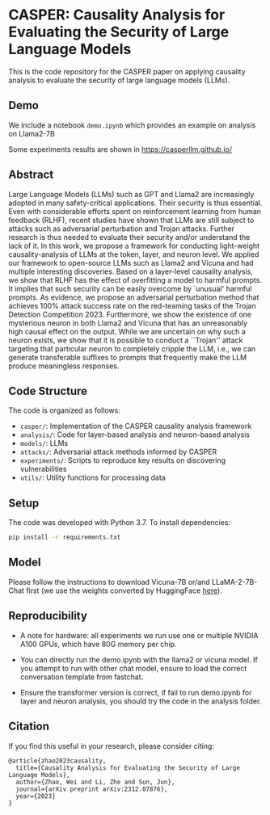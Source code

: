 # CASPER: Causality Analysis for Evaluating the Security of Large Language Models

This is the code repository for the CASPER paper on applying causality analysis to evaluate the security of large language models (LLMs).


## Demo
We include a notebook `demo.ipynb` which provides an example on analysis on Llama2-7B

Some experiments results are shown in https://casperllm.github.io/

## Abstract

Large Language Models (LLMs) such as GPT and Llama2 are increasingly adopted in many safety-critical applications. Their security is thus essential. Even with considerable efforts spent on reinforcement learning from human feedback (RLHF), recent studies have shown that LLMs are still subject to attacks such as adversarial perturbation and Trojan attacks. Further research is thus needed to evaluate their security and/or understand the lack of it. In this work, we propose a framework for conducting light-weight causality-analysis of LLMs at the token, layer, and neuron level. We applied our framework to open-source LLMs such as Llama2 and Vicuna and had multiple interesting discoveries. Based on a layer-level causality analysis, we show that RLHF has the effect of overfitting a model to harmful prompts. It implies that such security can be easily overcome by `unusual' harmful prompts. As evidence, we propose an adversarial perturbation method that achieves 100\% attack success rate on the red-teaming tasks of the Trojan Detection Competition 2023. Furthermore, we show the existence of one mysterious neuron in both Llama2 and Vicuna that has an unreasonably high causal effect on the output. While we are uncertain on why such a neuron exists, we show that it is possible to conduct a ``Trojan'' attack targeting that particular neuron to completely cripple the LLM, i.e., we can generate transferable suffixes to prompts that frequently make the LLM produce meaningless responses.

## Code Structure

The code is organized as follows:

- `casper/`: Implementation of the CASPER causality analysis framework
- `analysis/`: Code for layer-based analysis and neuron-based analysis
- `models/`: LLMs
- `attacks/`: Adversarial attack methods informed by CASPER
- `experiments/`: Scripts to reproduce key results on discovering vulnerabilities
- `utils/`: Utility functions for processing data

## Setup

The code was developed with Python 3.7. To install dependencies:
```bash
pip install -r requirements.txt
```

## Model
Please follow the instructions to download Vicuna-7B or/and LLaMA-2-7B-Chat first (we use the weights converted by HuggingFace [here](https://huggingface.co/meta-llama/Llama-2-7b-hf)).

## Reproducibility

- A note for hardware: all experiments we run use one or multiple NVIDIA A100 GPUs, which have 80G memory per chip. 

- You can directly run the demo.ipynb with the llama2 or vicuna model. If you attempt to run with other chat model, ensure to load the correct conversation template from fastchat.

- Ensure the transformer version is correct, if fail to run demo.ipynb for layer and neuron analysis, you should try the code in the analysis folder.

## Citation
If you find this useful in your research, please consider citing:

``````
@article{zhao2023causality,
  title={Causality Analysis for Evaluating the Security of Large Language Models},
  author={Zhao, Wei and Li, Zhe and Sun, Jun},
  journal={arXiv preprint arXiv:2312.07876},
  year={2023}
}
